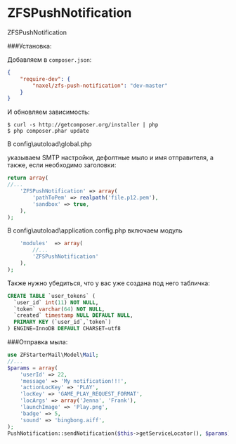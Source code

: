 ZFSPushNotification
===================

ZFSPushNotification

###Установка:

Добавляем в `composer.json`:

```json
{
    "require-dev": {
        "naxel/zfs-push-notification": "dev-master"
    }
}
```

И обновляем зависимость:

    $ curl -s http://getcomposer.org/installer | php
    $ php composer.phar update


В config\autoload\global.php

указываем SMTP настройки, дефолтные мыло и имя отправителя, а также, если необходимо заголовки:

```php
return array(
//...
    'ZFSPushNotification' => array(
        'pathToPem' => realpath('file.p12.pem'),
        'sandbox' => true,
    ),
);
```

В config\autoload\application.config.php
включаем модуль
```php
    'modules'  => array(
        //...
        'ZFSPushNotification'
    ),
);
```

Также нужно убедиться, что у вас уже создана под него табличка:
```sql
CREATE TABLE `user_tokens` (
  `user_id` int(11) NOT NULL,
  `token` varchar(64) NOT NULL,
  `created` timestamp NULL DEFAULT NULL,
  PRIMARY KEY (`user_id`,`token`)
) ENGINE=InnoDB DEFAULT CHARSET=utf8
```

###Отправка мыла:
```php
use ZFStarterMail\Model\Mail;
//...
$params = array(
    'userId' => 22,
    'message' => 'My notification!!!',
    'actionLocKey' => 'PLAY',
    'locKey' => 'GAME_PLAY_REQUEST_FORMAT',
    'locArgs' => array('Jenna', 'Frank'),
    'launchImage' => 'Play.png',
    'badge' => 5,
    'sound' => 'bingbong.aiff',
);
PushNotification::sendNotification($this->getServiceLocator(), $params);
```
